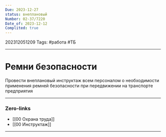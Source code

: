 ```yaml
---
Due: 2023-12-27
status: внеплановый
Number: 02-37/7220
Date_of: 2023-12-12
Complited: true
---
```

202312051209
Tags: #работа #ТБ

---
# Ремни безопасности

Провести внеплановый инструктаж всем персоналом о необходимости применения ремней безопасности при передвижении на транспорте предприятия

---
### Zero-links

- [[00 Охрана труда]]
- [[00 Инструктаж]]

---